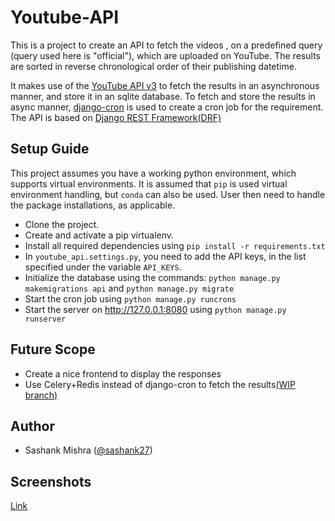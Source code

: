 # Youtube-API

This is a project to create an API to fetch the videos , on a predefined query (query used here is "official"), which are uploaded on YouTube. The results are sorted in reverse chronological order of their publishing datetime.

It makes use of the [YouTube API v3](https://developers.google.com/youtube/v3/docs/search/list) to fetch the results in an asynchronous manner, and store it in an sqlite database.
To fetch and store the results in async manner, [django-cron](https://django-cron.readthedocs.io/en/latest/introduction.html) is used to create a cron job for the requirement.
The API is based on [Django REST Framework(DRF)](https://www.django-rest-framework.org)

## Setup Guide

This project assumes you have a working python environment, which supports virtual environments. It is assumed that `pip` is used virtual environment handling, but `conda` can also be used. User then need to handle the package installations, as applicable.

* Clone the project.
* Create and activate a pip virtualenv.
* Install all required dependencies using `pip install -r requirements.txt`
* In `youtube_api.settings.py`, you need to add the API keys, in the list specified under the variable `API_KEYS`.
* Initialize the database using the commands: `python manage.py makemigrations api` and `python manage.py migrate`
* Start the cron job using `python manage.py runcrons`
* Start the server on http://127.0.0.1:8080 using `python manage.py runserver`

## Future Scope
* Create a nice frontend to display the responses
* Use Celery+Redis instead of django-cron to fetch the results[(WIP branch)](https://github.com/sashank27/Youtube-API/tree/celery_redis)

## Author
* Sashank Mishra ([@sashank27](https://github.com/sashank27))

## Screenshots

[Link](https://github.com/sashank27/Youtube-API/tree/master/media)